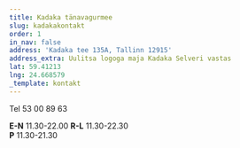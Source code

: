 ```yaml
---
title: Kadaka tänavagurmee
slug: kadakakontakt
order: 1
in_nav: false
address: 'Kadaka tee 135A, Tallinn 12915'
address_extra: Uulitsa logoga maja Kadaka Selveri vastas
lat: 59.41213
lng: 24.668579
_template: kontakt
---
```


Tel 53 00 89 63

**E-N**  11.30-22.00
**R-L**  11.30-22.30\
**P** 11.30-21.30
